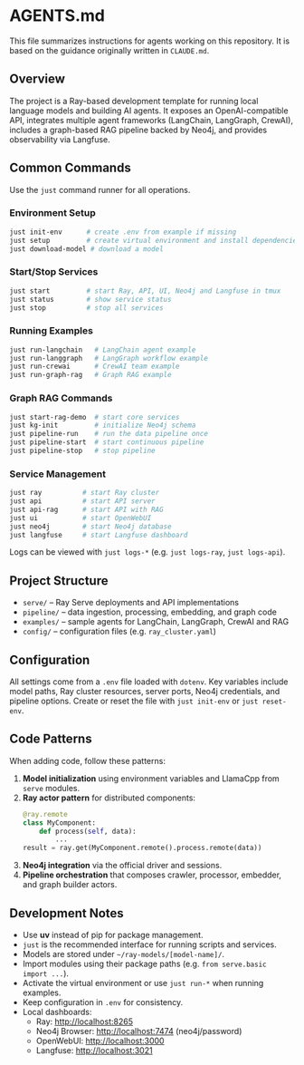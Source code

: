 # AGENTS.md

This file summarizes instructions for agents working on this repository. It is based on the guidance originally written in `CLAUDE.md`.

## Overview

The project is a Ray-based development template for running local language models and building AI agents. It exposes an OpenAI-compatible API, integrates multiple agent frameworks (LangChain, LangGraph, CrewAI), includes a graph-based RAG pipeline backed by Neo4j, and provides observability via Langfuse.

## Common Commands

Use the `just` command runner for all operations.

### Environment Setup

```bash
just init-env      # create .env from example if missing
just setup         # create virtual environment and install dependencies using uv
just download-model # download a model
```

### Start/Stop Services

```bash
just start         # start Ray, API, UI, Neo4j and Langfuse in tmux
just status        # show service status
just stop          # stop all services
```

### Running Examples

```bash
just run-langchain   # LangChain agent example
just run-langgraph   # LangGraph workflow example
just run-crewai      # CrewAI team example
just run-graph-rag   # Graph RAG example
```

### Graph RAG Commands

```bash
just start-rag-demo  # start core services
just kg-init         # initialize Neo4j schema
just pipeline-run    # run the data pipeline once
just pipeline-start  # start continuous pipeline
just pipeline-stop   # stop pipeline
```

### Service Management

```bash
just ray          # start Ray cluster
just api          # start API server
just api-rag      # start API with RAG
just ui           # start OpenWebUI
just neo4j        # start Neo4j database
just langfuse     # start Langfuse dashboard
```

Logs can be viewed with `just logs-*` (e.g. `just logs-ray`, `just logs-api`).

## Project Structure

- `serve/` – Ray Serve deployments and API implementations
- `pipeline/` – data ingestion, processing, embedding, and graph code
- `examples/` – sample agents for LangChain, LangGraph, CrewAI and RAG
- `config/` – configuration files (e.g. `ray_cluster.yaml`)

## Configuration

All settings come from a `.env` file loaded with `dotenv`. Key variables include model paths, Ray cluster resources, server ports, Neo4j credentials, and pipeline options. Create or reset the file with `just init-env` or `just reset-env`.

## Code Patterns

When adding code, follow these patterns:

1. **Model initialization** using environment variables and LlamaCpp from `serve` modules.
2. **Ray actor pattern** for distributed components:
   ```python
   @ray.remote
   class MyComponent:
       def process(self, data):
           ...
   result = ray.get(MyComponent.remote().process.remote(data))
   ```
3. **Neo4j integration** via the official driver and sessions.
4. **Pipeline orchestration** that composes crawler, processor, embedder, and graph builder actors.

## Development Notes

- Use **uv** instead of pip for package management.
- `just` is the recommended interface for running scripts and services.
- Models are stored under `~/ray-models/[model-name]/`.
- Import modules using their package paths (e.g. `from serve.basic import ...`).
- Activate the virtual environment or use `just run-*` when running examples.
- Keep configuration in `.env` for consistency.
- Local dashboards:
  - Ray: <http://localhost:8265>
  - Neo4j Browser: <http://localhost:7474> (neo4j/password)
  - OpenWebUI: <http://localhost:3000>
  - Langfuse: <http://localhost:3021>


